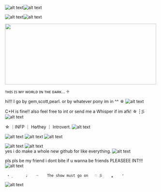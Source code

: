 ![alt text](https://64.media.tumblr.com/c95607d472f84a1bac785ffe96a493ac/71948d3f4339f10d-e1/s400x600/e875b8d9e54987dae92a9ecd2d8211a53b236fab.pnj)![alt text](https://64.media.tumblr.com/c95607d472f84a1bac785ffe96a493ac/71948d3f4339f10d-e1/s400x600/e875b8d9e54987dae92a9ecd2d8211a53b236fab.pnj)

![alt text](https://64.media.tumblr.com/bea8b2766aa8c50357a58b7597402585/e36fc3c797d1156a-26/s400x600/dbf369d36cefc42c8405876da7cc363e46ae40d9.pnj)![alt text](https://64.media.tumblr.com/bea8b2766aa8c50357a58b7597402585/e36fc3c797d1156a-26/s400x600/dbf369d36cefc42c8405876da7cc363e46ae40d9.pnj)

<img src="https://media.discordapp.net/attachments/1052873893028843574/1362990466869628948/Untitled280_20250418221716.png?ex=6804674a&is=680315ca&hm=1e06faebafa831e4f434d5af027bd33dd0365a749e13cefab66d57eaa17265fd&=&format=webp&quality=lossless" width="500" height="200">

ᴛʜɪꜱ ɪꜱ ᴍʏ ᴡᴏʀʟᴅ ɪɴ ᴛʜᴇ ᴅᴀʀᴋ...          ♱  
 
 hi!!! I go by gem,scott,pearl. or by whatever pony im in ^^ ☆ ![alt text](https://i.ibb.co/mbsXzrr/IMG-6630.gif)

C+H is fine!! also feel free to int or send me a Whisper if im afk! ☆ ┆彡 ![alt text](https://i.ibb.co/QYgmwxq/IMG-4991.gif)

 ☆ ｜INFP ｜ He⁄they ｜ Introvert․ ![alt text](https://i.ibb.co/jyWyZQG/IMG-6996.gif)

  ![alt text](https://cdn.discordapp.com/emojis/1113872942758105168.webp?size=40&quality=lossless) ![alt text](https://cdn.discordapp.com/emojis/1113883125899083828.webp?size=40&quality=lossless)
     ![alt text](https://cdn.discordapp.com/emojis/1113883836699390012.webp?size=40&quality=lossless)


  ![alt text](https://64.media.tumblr.com/784f4dd14938c4426b37f9bb04b3ed78/cc426fb4066e6537-60/s400x600/e1b065018ac7be4112d87f769113352b1004bd64.pnj) ![alt text](https://64.media.tumblr.com/784f4dd14938c4426b37f9bb04b3ed78/cc426fb4066e6537-60/s400x600/e1b065018ac7be4112d87f769113352b1004bd64.pnj)                         
 yes i do make a whole new github for like everything. ![alt text](https://pixels.crd.co/assets/images/gallery02/88488dee.gif?v=99d3974e)

  pls pls be my friend i dont bite if u wanna be friends PLEASEEE INT!!! ![alt text](https://i.ibb.co/pb3jP7W/IMG-6364.gif)


     ⋆  ۪      ♩    ┈    The show must go on   ♡ 彡    ⁎    ⁺
![alt text](https://i.ibb.co/n3VrsDM/IMG-7161.gif)

